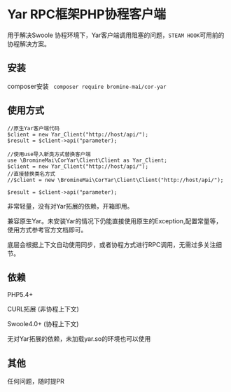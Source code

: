 # Yar RPC框架PHP协程客户端
用于解决Swoole 协程环境下，Yar客户端调用阻塞的问题，`STEAM HOOK`可用前的协程解决方案。
## 安装

composer安装  ` composer require bromine-mai/cor-yar`


## 使用方式
```
//原生Yar客户端代码
$client = new Yar_Client("http://host/api/");
$result = $client->api("parameter);
```

```
//使用use导入新类方式替换客户端
use \BromineMai\CorYar\Client\Client as Yar_Client;
$client = new Yar_Client("http://host/api/");
//直接替换类名方式
//$client = new \BromineMai\CorYar\Client\Client("http://host/api/");

$result = $client->api("parameter);

```

非常轻量，没有对Yar拓展的依赖，开箱即用。

兼容原生Yar。未安装Yar的情况下仍能直接使用原生的Exception,配置常量等，使用方式参考官方文档即可。

底层会根据上下文自动使用同步，或者协程方式进行RPC调用，无需过多关注细节。




## 依赖
PHP5.4+

CURL拓展 (非协程上下文)

Swoole4.0+ (协程上下文)

无对Yar拓展的依赖，未加载yar.so的环境也可以使用

## 其他
任何问题，随时提PR